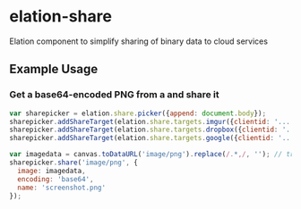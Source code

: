 # elation-share
Elation component to simplify sharing of binary data to cloud services

## Example Usage
### Get a base64-encoded PNG from a <canvas> and share it

```javascript
var sharepicker = elation.share.picker({append: document.body});
sharepicker.addShareTarget(elation.share.targets.imgur({clientid: '...'}));
sharepicker.addShareTarget(elation.share.targets.dropbox({clientid: '...'}));
sharepicker.addShareTarget(elation.share.targets.google({clientid: '...'}));

var imagedata = canvas.toDataURL('image/png').replace(/.*,/, ''); // trim the header info
sharepicker.share('image/png', {
  image: imagedata,
  encoding: 'base64',
  name: 'screenshot.png'
});
```
